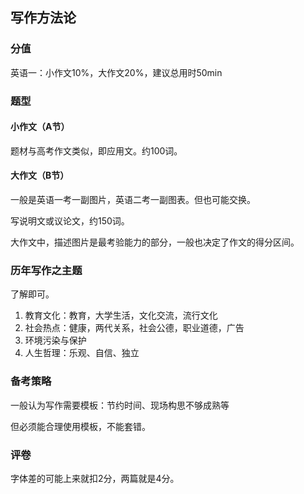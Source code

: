 ## 写作方法论

### 分值

英语一：小作文10%，大作文20%，建议总用时50min

### 题型

#### 小作文（A节）

题材与高考作文类似，即应用文。约100词。

#### 大作文（B节）

一般是英语一考一副图片，英语二考一副图表。但也可能交换。

写说明文或议论文，约150词。

大作文中，描述图片是最考验能力的部分，一般也决定了作文的得分区间。

### 历年写作之主题

了解即可。

1. 教育文化：教育，大学生活，文化交流，流行文化
2. 社会热点：健康，两代关系，社会公德，职业道德，广告
3. 环境污染与保护
4. 人生哲理：乐观、自信、独立

### 备考策略

一般认为写作需要模板：节约时间、现场构思不够成熟等

但必须能合理使用模板，不能套错。

### 评卷

字体差的可能上来就扣2分，两篇就是4分。
